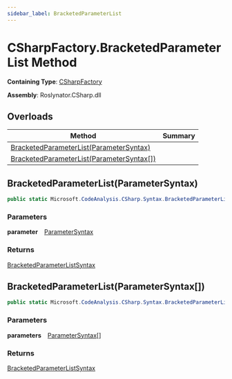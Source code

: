 ```yaml
---
sidebar_label: BracketedParameterList
---
```


# CSharpFactory\.BracketedParameterList Method

**Containing Type**: [CSharpFactory](../index.md)

**Assembly**: Roslynator\.CSharp\.dll

## Overloads

| Method | Summary |
| ------ | ------- |
| [BracketedParameterList(ParameterSyntax)](#2163265959) | |
| [BracketedParameterList(ParameterSyntax\[\])](#2660101651) | |

<a id="2163265959"></a>

## BracketedParameterList\(ParameterSyntax\) 

```csharp
public static Microsoft.CodeAnalysis.CSharp.Syntax.BracketedParameterListSyntax BracketedParameterList(Microsoft.CodeAnalysis.CSharp.Syntax.ParameterSyntax parameter)
```

### Parameters

**parameter** &ensp; [ParameterSyntax](https://docs.microsoft.com/en-us/dotnet/api/microsoft.codeanalysis.csharp.syntax.parametersyntax)

### Returns

[BracketedParameterListSyntax](https://docs.microsoft.com/en-us/dotnet/api/microsoft.codeanalysis.csharp.syntax.bracketedparameterlistsyntax)

<a id="2660101651"></a>

## BracketedParameterList\(ParameterSyntax\[\]\) 

```csharp
public static Microsoft.CodeAnalysis.CSharp.Syntax.BracketedParameterListSyntax BracketedParameterList(params Microsoft.CodeAnalysis.CSharp.Syntax.ParameterSyntax[] parameters)
```

### Parameters

**parameters** &ensp; [ParameterSyntax](https://docs.microsoft.com/en-us/dotnet/api/microsoft.codeanalysis.csharp.syntax.parametersyntax)\[\]

### Returns

[BracketedParameterListSyntax](https://docs.microsoft.com/en-us/dotnet/api/microsoft.codeanalysis.csharp.syntax.bracketedparameterlistsyntax)

